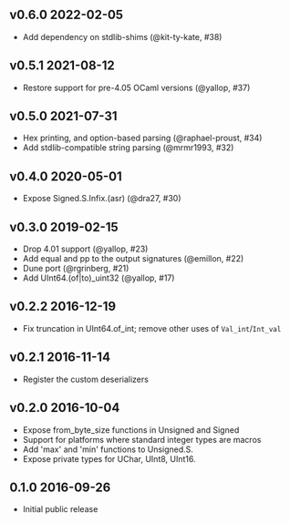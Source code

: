 v0.6.0 2022-02-05
-----------------

* Add dependency on stdlib-shims (@kit-ty-kate, #38)

v0.5.1 2021-08-12
-----------------

* Restore support for pre-4.05 OCaml versions (@yallop, #37) 

v0.5.0 2021-07-31
-----------------
* Hex printing, and option-based parsing (@raphael-proust, #34)
* Add stdlib-compatible string parsing (@mrmr1993, #32)

v0.4.0 2020-05-01
-----------------
* Expose Signed.S.Infix.(asr) (@dra27, #30)

v0.3.0 2019-02-15
-----------------
* Drop 4.01 support (@yallop, #23)
* Add equal and pp to the output signatures (@emillon, #22)
* Dune port (@rgrinberg, #21)
* Add UInt64.(of|to)_uint32 (@yallop, #17)

v0.2.2 2016-12-19
-----------------
* Fix truncation in UInt64.of_int; remove other uses of `Val_int`/`Int_val`  

v0.2.1 2016-11-14
-----------------
* Register the custom deserializers

v0.2.0 2016-10-04
-----------------
* Expose from_byte_size functions in Unsigned and Signed
* Support for platforms where standard integer types are macros
* Add 'max' and 'min' functions to Unsigned.S.
* Expose private types for UChar, UInt8, UInt16.

0.1.0 2016-09-26
----------------
* Initial public release
